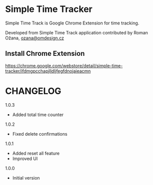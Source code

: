 # Simple Time Tracker

Simple Time Track is Google Chrome Extension for time tracking.

Developed from Simple Time Track application contributed by Roman Ožana, ozana@omdesign.cz

## Install Chrome Extension

https://chrome.google.com/webstore/detail/simple-time-tracker/ifdmgpcchapjlldljfegfdnojaieacmn

# CHANGELOG

1.0.3
- Added total time counter

1.0.2
- Fixed delete confirmations

1.0.1
- Added reset all feature
- Improved UI

1.0.0
- Initial version